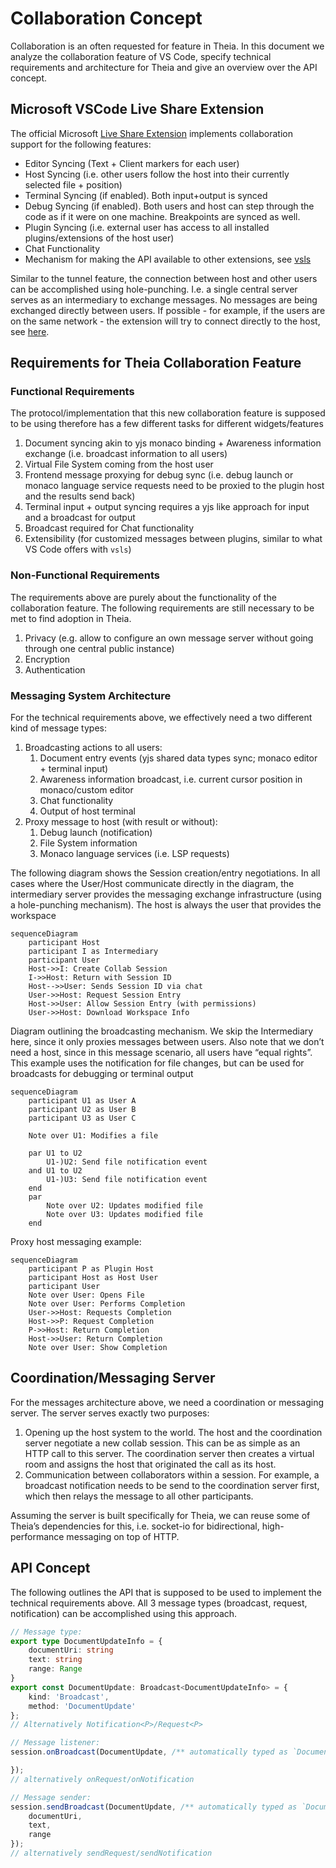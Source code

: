 # Collaboration Concept

Collaboration is an often requested for feature in Theia.
In this document we analyze the collaboration feature of VS Code, specify technical requirements and architecture for Theia and give an overview over the API concept.

## Microsoft VSCode Live Share Extension

The official Microsoft [Live Share Extension](https://visualstudio.microsoft.com/services/live-share/) implements collaboration support for the following features:

- Editor Syncing (Text + Client markers for each user)
- Host Syncing (i.e. other users follow the host into their currently selected file + position)
- Terminal Syncing (if enabled). Both input+output is synced
- Debug Syncing (if enabled). Both users and host can step through the code as if it were on one machine. Breakpoints are synced as well.
- Plugin Syncing (i.e. external user has access to all installed plugins/extensions of the host user)
- Chat Functionality
- Mechanism for making the API available to other extensions, see [vsls](https://www.npmjs.com/package/vsls)

Similar to the tunnel feature, the connection between host and other users can be accomplished using hole-punching.
I.e. a single central server serves as an intermediary to exchange messages. No messages are being exchanged directly between users.
If possible - for example, if the users are on the same network - the extension will try to connect directly to the host,
see [here](https://learn.microsoft.com/en-us/visualstudio/liveshare/reference/connectivity#connection-modes).

## Requirements for Theia Collaboration Feature

### Functional Requirements

The protocol/implementation that this new collaboration feature is supposed to be using therefore has a few different tasks for different widgets/features

1. Document syncing akin to yjs monaco binding + Awareness information exchange (i.e. broadcast information to all users)
2. Virtual File System coming from the host user
3. Frontend message proxying for debug sync (i.e. debug launch or monaco language service requests need to be proxied to the plugin host and the results send back)
4. Terminal input + output syncing requires a yjs like approach for input and a broadcast for output
5. Broadcast required for Chat functionality
6. Extensibility (for customized messages between plugins, similar to what VS Code offers with `vsls`)

### Non-Functional Requirements

The requirements above are purely about the functionality of the collaboration feature. The following requirements are still necessary to be met to find adoption in Theia.

1. Privacy (e.g. allow to configure an own message server without going through one central public instance)
2. Encryption
3. Authentication

### Messaging System Architecture

For the technical requirements above, we effectively need a two different kind of message types:

1. Broadcasting actions to all users:
    1. Document entry events (yjs shared data types sync; monaco editor + terminal input)
    2. Awareness information broadcast, i.e. current cursor position in monaco/custom editor
    3. Chat functionality
    4. Output of host terminal
2. Proxy message to host (with result or without):
    1. Debug launch (notification)
    2. File System information
    3. Monaco language services (i.e. LSP requests)

The following diagram shows the Session creation/entry negotiations. In all cases where the User/Host communicate directly in the diagram, the intermediary server provides the messaging exchange infrastructure (using a hole-punching mechanism). The host is always the user that provides the workspace

```mermaid
sequenceDiagram
    participant Host
    participant I as Intermediary
    participant User
    Host->>I: Create Collab Session
    I->>Host: Return with Session ID
    Host-->>User: Sends Session ID via chat
    User->>Host: Request Session Entry
    Host->>User: Allow Session Entry (with permissions)
    User->>Host: Download Workspace Info
```

Diagram outlining the broadcasting mechanism. We skip the Intermediary here, since it only proxies messages between users. Also note that we don’t need a host, since in this message scenario, all users have “equal rights”. This example uses the notification for file changes, but can be used for broadcasts for debugging or terminal output

```mermaid
sequenceDiagram
    participant U1 as User A
    participant U2 as User B
    participant U3 as User C
  
    Note over U1: Modifies a file
	
    par U1 to U2
        U1-)U2: Send file notification event
    and U1 to U2
        U1-)U3: Send file notification event
    end
    par 
        Note over U2: Updates modified file
        Note over U3: Updates modified file
    end 
```

Proxy host messaging example:

```mermaid
sequenceDiagram
    participant P as Plugin Host
    participant Host as Host User
    participant User
    Note over User: Opens File
    Note over User: Performs Completion
    User->>Host: Requests Completion
    Host->>P: Request Completion
    P->>Host: Return Completion
    Host->>User: Return Completion
    Note over User: Show Completion
```

## Coordination/Messaging Server

For the messages architecture above, we need a coordination or messaging server. The server serves exactly two purposes:

1. Opening up the host system to the world. The host and the coordination server negotiate a new collab session. This can be as simple as an HTTP call to this server. The coordination server then creates a virtual room and assigns the host that originated the call as its host.
2. Communication between collaborators within a session. For example, a broadcast notification needs to be send to the coordination server first, which then relays the message to all other participants.

Assuming the server is built specifically for Theia, we can reuse some of Theia’s dependencies for this, i.e. socket-io for bidirectional, high-performance messaging on top of HTTP.


## API Concept

The following outlines the API that is supposed to be used to implement the technical requirements above.
All 3 message types (broadcast, request, notification) can be accomplished using this approach.

```ts
// Message type:
export type DocumentUpdateInfo = {
    documentUri: string
    text: string
    range: Range
}
export const DocumentUpdate: Broadcast<DocumentUpdateInfo> = { 
    kind: 'Broadcast', 
    method: 'DocumentUpdate' 
};
// Alternatively Notification<P>/Request<P>

// Message listener:
session.onBroadcast(DocumentUpdate, /** automatically typed as `DocumentUpdateInfo` */ updateInfo => {

});
// alternatively onRequest/onNotification

// Message sender:
session.sendBroadcast(DocumentUpdate, /** automatically typed as `DocumentUpdateInfo` */ {
    documentUri,
    text,
    range
});
// alternatively sendRequest/sendNotification
```
